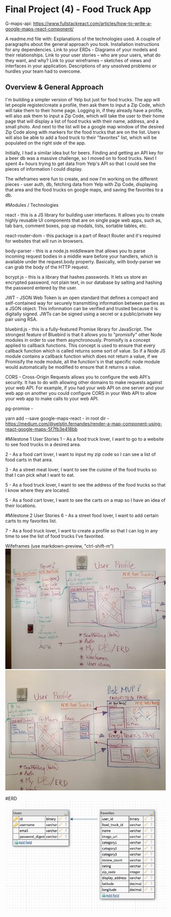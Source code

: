 # Final Project (4) - Food Truck App

G-maps-api: https://www.fullstackreact.com/articles/how-to-write-a-google-maps-react-component/

A readme.md file with:
Explanations of the technologies used.
A couple of paragraphs about the general approach you took.
Installation instructions for any dependencies.
Link to your ERDs - Diagrams of your models and their relationships.
Link to your user stories – who are your users, what do they want, and why?
Link to your wireframes – sketches of views and interfaces in your application.
Descriptions of any unsolved problems or hurdles your team had to overcome.

## Overview & General Approach

I'm building a simpler version of Yelp but just for food trucks. The app will let people register/create a profile, then ask them to input a Zip Code, which will take them to their
home page. Logging in, if they already have a profile, will also ask them to input a Zip Code,
which will take the user to their home page that will display a list of food trucks with their
name, address, and a small photo. And next to the list will be a google map window of the
desired Zip Code along with markers for the food trucks that are on the list. Users will also
be able to add a food truck to their "favorites" list, which will be populated on the right
side of the app.

Initially, I had a similar idea but for beers. Finding and getting an API key for a beer db
was a massive challenge, so I moved on to food trucks. Next I spent 4+ hours trying to
get data from Yelp's API so that I could see the pieces of information I could display.

The wifeframes were fun to create, and now I'm working on the different pieces - user auth,
db, fetching data from Yelp with Zip Code, displaying that area and the food trucks on
google maps, and saving the favorites to a db.

#Modules / Technologies

react - this is a JS library for building user interfaces. It allows you to create highly reusable UI components that are on single page web apps, such as, tab bars, comment boxes, pop up modals, lists, sortable tables, etc.

react-router-dom - this package is a part of React Router and it's required for websites that will
run in browsers.

body-parser - this is a node.js middleware that allows you to parse incoming request bodies in a
middle ware before your handlers, which is available under the request.body property. Basically,
with body-parser we can grab the body of the HTTP request.

bcrypt.js - this is a library that hashes passwords. It lets us store an encrypted password, not plain text, in our database by salting and hashing the password entered by the user.

JWT - JSON Web Token is an open standard that defines a compact and self-contained way for securely transmitting information between parties as a JSON object. This information can be verified and trusted because it is digitally signed. JWTs can be signed using a secret or a public/private key pair using RSA.

bluebird.js - this is a fully-featured Promise library for JavaScript. The strongest feature of Bluebird is that it allows you to "promisify" other Node modules in order to use them asynchronously. Promisify is a concept applied to callback functions. This concept is used to ensure that every callback function which is called returns some sort of value. So if a Node JS module contains a callback function which does not return a value, if we Promisify the node module, all the function's in that specific node module would automatically be modified to ensure that it returns a value.

CORS - Cross-Origin Requests allows you to configure the web API's security. It has to do with allowing other domains to make requests against your web API. For example, if you had your web API on one server and your web app on another you could configure CORS in your Web API to allow your web app to make calls to your web API.

pg-promise -

yarn add --save google-maps-react - in root dir - https://medium.com/@yelstin.fernandes/render-a-map-component-using-react-google-maps-5f7fb3e418bb

#Milestone 1 User Stories
1 - As a food truck lover, I want to go to a website to see food trucks in a desired area.

2 - As a food cart lover, I want to input my zip code so I can see a list of food carts in that area.

3 - As a street meat lover, I want to see the cuisine of the food trucks so that I can pick what I want to eat.

5 - As a food truck lover, I want to see the address of the food trucks so that I know
where they are located.

5 - As a food cart lover, I want to see the carts on a map so I have an idea of their locations.

#Milestone 2 User Stories
6 - As a street food lover, I want to add certain carts to my favorites list.

7 - As a food truck lover, I want to create a profile so that I can log in any time to see
the list of food trucks I've favorited.

Wifeframes (use markdown-preview, "ctrl-shift-m")
![Login & Homepage](./Wireframes/P4-a.jpg)
![Favorites & Food Trucks pages](./Wireframes/P4-b.jpg)

#ERD
![ERD](./ERD.png)
